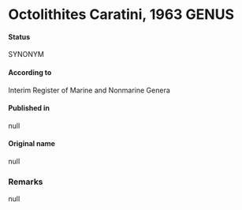 Octolithites Caratini, 1963 GENUS
=======

#### Status
SYNONYM

#### According to
Interim Register of Marine and Nonmarine Genera

#### Published in
null

#### Original name
null

### Remarks
null